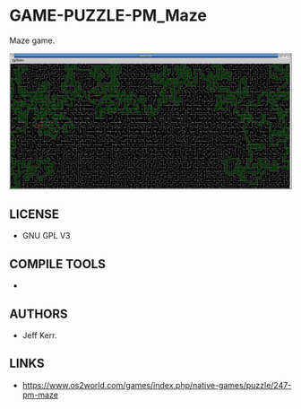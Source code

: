 # GAME-PUZZLE-PM_Maze
Maze game. 

![PM Maze ScreenShot](/wiki/PMMaze_001.png)

## LICENSE
* GNU GPL V3

## COMPILE TOOLS
* 
 
## AUTHORS
* Jeff Kerr.

## LINKS
* https://www.os2world.com/games/index.php/native-games/puzzle/247-pm-maze
